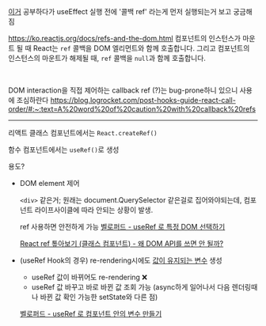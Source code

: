 [이거](https://blog.logrocket.com/post-hooks-guide-react-call-order/#:~:text=What%20do%20you%20think%20will%20happen%20if%20we%20add%20a%20callback%20ref%3F) 공부하다가 useEffect 실행 전에 '콜백 ref' 라는게 먼저 실행되는거 보고 궁금해짐

https://ko.reactjs.org/docs/refs-and-the-dom.html
컴포넌트의 인스턴스가 마운트 될 때 React는 `ref` 콜백을 DOM 엘리먼트와 함께 호출합니다. 그리고 컴포넌트의 인스턴스의 마운트가 해제될 때, `ref` 콜백을 `null`과 함께 호출합니다.

<br>

DOM interaction을 직접 제어하는 callback ref (?)는 bug-prone하니 있으니 사용에 조심하란다
https://blog.logrocket.com/post-hooks-guide-react-call-order/#:~:text=A%20word%20of%20caution%20with%20callback%20refs



---

리액트 클래스 컴포넌트에서는 `React.createRef()`

함수 컴포넌트에서는 `useRef()`로 생성



용도?

* DOM element 제어

  `<div>` 같은거; 원래는 document.QuerySelector 같은걸로 집어와야되는데, 컴포넌트 라이프사이클에 따라 안되는 상황이 발생.

  ref 사용하면 안전하게 가능
  [벨로퍼드 - useRef 로 특정 DOM 선택하기](https://react.vlpt.us/basic/10-useRef.html)

  [React ref 톺아보기 (클래스 컴포넌트) - 왜 DOM API를 쓰면 안 될까?](https://tecoble.techcourse.co.kr/post/2021-05-15-react-ref/)

* (useRef Hook의 경우) re-rendering시에도 <u>값이 유지되는 변수</u> 생성

  + useRef 값이 바뀌어도 re-rendering ❌
  + useRef 값 바꾸고 바로 바뀐 값 조회 가능 (async하게 일어나서 다음 렌더링때나 바뀐 값 확인 가능한 setState와 다른 점)

  [벨로퍼드 - useRef 로 컴포넌트 안의 변수 만들기](https://react.vlpt.us/basic/12-variable-with-useRef.html)



